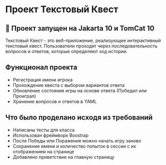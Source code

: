 # Проект Текстовый Квест

## 🔴 Проект запущен на Jakarta 10 и TomCat 10

Текстовый Квест - это веб-приложение, реализующее интерактивный текстовый квест. Пользователи проходят через последовательность вопросов и ответов, которые определяют ход истории.
## Функционал проекта
- Регистрация имени игрока
- Прохождение квеста с выбором вариантов ответа
- Обновление состояния игры на основе ответа (Победил или Проиграл)
- Хранение вопросов и ответов в YAML

## Что было проделано исходя из требований
- Написаны тесты для класса
- Использован фреймворк Boostrap
- После Победы или Поражения можно начать игру заново
- Сохранение имени и количество попыток в сессии с их отображением на странице
- Добавлено приветствие на главную страницу